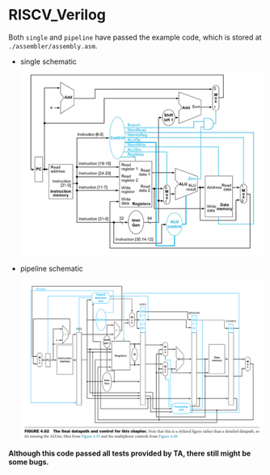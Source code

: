 # RISCV_Verilog

Both `single` and `pipeline`  have passed the example code, which is stored at `./assembler/assembly.asm`. 

* single schematic

  <img src="README.assets/image-20211231115953875.png" alt="image-20211231115953875" style="zoom:80%;" />

* pipeline schematic

  <img src="README.assets/image-20211231120129288.png" alt="image-20211231120129288" style="zoom:80%;" />



**Although this code passed all tests provided by TA, there still might be some bugs.**

